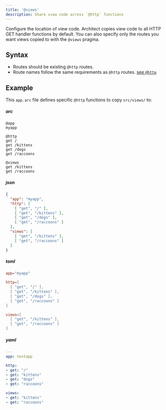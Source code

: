 ```yaml
---
title: '@views'
description: Share view code across `@http` functions
---
```


Configure the location of view code.
Architect copies view code to all HTTP GET handler functions by default.
You can also specify only the routes you want views copied to with the `@views` pragma.

## Syntax

- Routes should be existing `@http` routes.
- Route names follow the same requirements as `@http` routes. [see `@http`](@http)

## Example

This `app.arc` file defines specific `@http` functions to copy `src/views/` to:

<arc-viewer default-tab=arc>
<div slot=contents class=bg-g4>

<arc-tab label=arc>
<h5>arc</h5>
<div slot=content>

```arc
@app
myapp

@http
get /
get /kittens
get /dogs
get /raccoons

@views
get /kittens
get /raccoons
```
</div>
</arc-tab>

<arc-tab label=json>
<h5>json</h5>
<div slot=content>

```json
{
  "app": "myapp",
  "http": [
    [ "get", "/" ],
    [ "get", "/kittens" ],
    [ "get", "/dogs" ],
    [ "get", "/raccoons" ]
  ],
  "views": [
    [ "get", "/kittens" ],
    [ "get", "/raccoons" ]
  ]
}
```
</div>
</arc-tab>

<arc-tab label=toml>
<h5>toml</h5>
<div slot=content>

```toml
app="myapp"

http=[
  [ "get", "/" ],
  [ "get", "/kittens" ],
  [ "get", "/dogs" ],
  [ "get", "/raccoons" ]
]

views=[
  [ "get", "/kittens" ],
  [ "get", "/raccoons" ]
]

```
</div>
</arc-tab>

<arc-tab label=yaml>
<h5>yaml</h5>
<div slot=content>

```yml
---
app: testapp

http:
- get: "/"
- get: "kittens"
- get: "dogs"
- get: "raccoons"

views:
- get: "kittens"
- get: "raccoons"
```
</div>
</arc-tab>

</div>
</arc-viewer>
